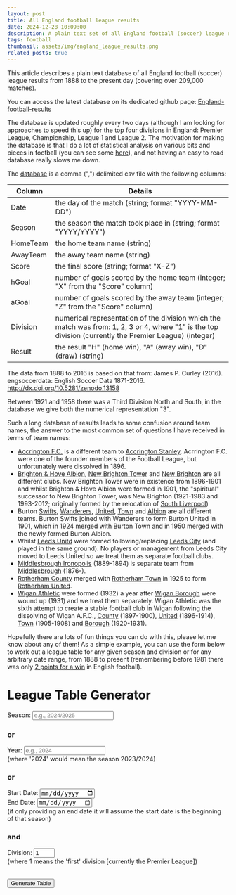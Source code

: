 ```yaml
---
layout: post
title: All England football league results
date: 2024-12-28 10:09:00
description: A plain text set of all England football (soccer) league results from 1888 to present.
tags: football
thumbnail: assets/img/england_league_results.png
related_posts: true
---
```


This article describes a plain text database of all England football (soccer) league results from 1888 to the present day (covering over 209,000 matches).

You can access the latest database on its dedicated github page: [England-football-results](https://github.com/seanelvidge/England-football-results/tree/main)

The database is updated roughly every two days (although I am looking for approaches to speed this up) for the top four divisions in England: Premier League, Championship, League 1 and League 2. The motivation for making the database is that I do a lot of statistical analysis on various bits and pieces in football (you can see some [here](https://seanelvidge.com/blog/tag/football/)), and not having an easy to read database really slows me down.

The [database](https://github.com/seanelvidge/England-football-results/tree/main) is a comma (",") delimited csv file with the following columns:

| Column   | Details                                                                                                                                                 |
| -------- | ------------------------------------------------------------------------------------------------------------------------------------------------------- |
| Date     | the day of the match (string; format "YYYY-MM-DD")                                                                                                      |
| Season   | the season the match took place in (string; format "YYYY/YYYY")                                                                                         |
| HomeTeam | the home team name (string)                                                                                                                             |
| AwayTeam | the away team name (string)                                                                                                                             |
| Score    | the final score (string; format "X-Z")                                                                                                                  |
| hGoal    | number of goals scored by the home team (integer; "X" from the "Score" column)                                                                          |
| aGoal    | number of goals scored by the away team (integer; "Z" from the "Score" column)                                                                          |
| Division | numerical representation of the division which the match was from: 1, 2, 3 or 4, where "1" is the top division (currently the Premier League) (integer) |
| Result   | the result "H" (home win), "A" (away win), "D" (draw) (string)                                                                                          |

The data from 1888 to 2016 is based on that from:
James P. Curley (2016). engsoccerdata: English Soccer Data 1871-2016. http://dx.doi.org/10.5281/zenodo.13158

Between 1921 and 1958 there was a Third Division North and South, in the database we give both the numerical representation "3". 

Such a long database of results leads to some confusion around team names, the answer to the most common set of questions I have received in terms of team names:

- [Accrington F.C.](https://en.wikipedia.org/wiki/Accrington_F.C.) is a different team to [Accrington Stanley](https://en.wikipedia.org/wiki/Accrington_Stanley_F.C.). Acrrington F.C. were one of the founder members of the Football League, but unfortunately were dissolved in 1896.
- [Brighton & Hove Albion](https://en.wikipedia.org/wiki/Brighton_%26_Hove_Albion_F.C.), [New Brighton Tower](https://en.wikipedia.org/wiki/New_Brighton_Tower_F.C.) and [New Brighton](https://en.wikipedia.org/wiki/New_Brighton_A.F.C.) are all different clubs. New Brighton Tower were in existence from 1896-1901 and whilst Brighton & Hove Albion were formed in 1901, the "spiritual" successor to New Brighton Tower, was New Brighton (1921-1983 and 1993-2012; originally formed by the relocation of [South Liverpool](https://en.wikipedia.org/wiki/South_Liverpool_F.C._(1890s)))
- Burton [Swifts](https://en.wikipedia.org/wiki/Burton_Swifts_F.C.), [Wanderers](https://en.wikipedia.org/wiki/Burton_Wanderers_F.C.), [United](https://en.wikipedia.org/wiki/Burton_United_F.C.), [Town](https://en.wikipedia.org/wiki/Burton_Town_F.C.) and [Albion](https://en.wikipedia.org/wiki/Burton_Albion_F.C.) are all different teams. Burton Swifts joined with Wanderers to form Burton United in 1901, which in 1924 merged with Burton Town and in 1950 merged with the newly formed Burton Albion.
- Whilst [Leeds Unitd](https://en.wikipedia.org/wiki/Leeds_United_F.C.) were formed following/replacing [Leeds City](https://en.wikipedia.org/wiki/Leeds_City_F.C.) (and played in the same ground). No players or management from Leeds City moved to Leeds United so we treat them as separate football clubs.
- [Middlesbrough Ironopolis](https://en.wikipedia.org/wiki/Middlesbrough_Ironopolis_F.C.) (1889-1894) is separate team from [Middlesbrough](https://en.wikipedia.org/wiki/Middlesbrough_F.C.) (1876-).
- [Rotherham County](https://en.wikipedia.org/wiki/Rotherham_County_F.C.) merged with [Rotherham Town](https://en.wikipedia.org/wiki/Rotherham_Town_F.C._(1899)) in 1925 to form [Rotherham United](https://en.wikipedia.org/wiki/Rotherham_United_F.C.).
- [Wigan Athletic](https://en.wikipedia.org/wiki/Wigan_Athletic_F.C.) were formed (1932) a year after [Wigan Borough](https://en.wikipedia.org/wiki/Wigan_Borough_F.C.) were wound up (1931) and we treat them separately. Wigan Athletic was the sixth attempt to create a stable football club in Wigan following the dissolving of Wigan A.F.C., [County](https://en.wikipedia.org/wiki/Wigan_County_F.C.) (1897-1900), [United](https://en.wikipedia.org/wiki/Wigan_United_A.F.C.) (1896-1914), [Town](https://en.wikipedia.org/wiki/Wigan_Town_A.F.C.) (1905-1908) and [Borough](https://en.wikipedia.org/wiki/Wigan_Borough_F.C.) (1920-1931).

Hopefully there are lots of fun things you can do with this, please let me know about any of them! As a simple example, you can use the form below to work out a league table for any given season and division or for any arbitrary date range, from 1888 to present (remembering before 1981 there was only [2 points for a win](https://en.wikipedia.org/wiki/Three_points_for_a_win) in English football).

<html lang="en">
<!-- Papa Parse for CSV reading -->
<script src="https://cdnjs.cloudflare.com/ajax/libs/PapaParse/5.4.1/papaparse.min.js"></script>
<!-- Dynamically loading DataTables later -->

<style>
/* Increase padding for DataTables cells */
table.dataTable td,
table.dataTable th {
  padding: 15px; /* adjust as you like */
}
</style>

<h1>League Table Generator</h1>
<form id="leagueForm">
  <label for="season">Season:</label>
  <input type="text" id="season" placeholder="e.g., 2024/2025"><br>
  
  <h3>or</h3>
  <label for="start_year">Year:</label>
  <input type="number" id="start_year" placeholder="e.g., 2024" min="1888"><br>
  (where '2024' would mean the season 2023/2024)<br>
  
  <h3>or</h3>
  <label for="startDate">Start Date:</label>
  <input type="date" id="startDate" min="1888-09-08"><br>
  <label for="endDate">End Date:</label>
  <input type="date" id="endDate" min="1888-09-08"><br>
  (if only providing an end date it will assume the start date is the beginning of that season)
  
  <h3>and</h3>
  <label for="division">Division:</label>
  <input type="number" id="division" value="1" min="1" max="4" step="1"><br>
  (where 1 means the 'first' division [currently the Premier League])
  <br><br>
  
  <button type="button">Generate Table</button>
</form>

<h2 id="tableHeading" style="display:none;">League Table</h2>
<table id="leagueTable" class="table table-striped table-bordered" style="display:none;"></table>

<script>
// Adjust or define the handleSubmit and generateLeagueTable with the new features

function handleSubmit() {
  if (!window.matchData || !Array.isArray(window.matchData)) {
    alert("Match data is not loaded. Please wait for the data to load or reload the page.");
    console.error("Match data is undefined or invalid.");
    return;
  }
  
  const season = document.getElementById("season").value.trim();
  const startYear = document.getElementById("start_year").value.trim();
  let startDate = document.getElementById("startDate").value.trim();
  let endDate = document.getElementById("endDate").value.trim();
  
  // If there's only an end date, set the start date to previous July 1
  // "Previous" meaning: If the end date is in Jan–Jun, subtract 1 from year; else keep that year.
  if (!startDate && endDate) {
    const d = new Date(endDate);
    let startYearForDate = d.getFullYear();
    // If month is January(0) through June(5), subtract one from the year
    if (d.getMonth() < 6) {
      startYearForDate -= 1;
    }
    startDate = `${startYearForDate}-07-01`;
  }

  // Only one of the three sets (season, startYear, dateRange) should be used
  if ([season, startYear, startDate && endDate].filter(Boolean).length > 1) {
    alert("Please fill only one of Season, Start Year, or Start/End Date.");
    return;
  }

  const division = document.getElementById("division").value;
  const filters = {
    season: season || null,
    startYear: startYear ? parseInt(startYear, 10) : null,
    dateRange: null,
    division: division ? parseInt(division, 10) : null,
  };

  // Build dateRange if we have both startDate and endDate
  if (startDate && endDate) {
    filters.dateRange = [new Date(startDate), new Date(endDate)];
  }
  
  generateLeagueTable(window.matchData, filters);
}

function generateLeagueTable(matchData, filters) {
  let filteredData = matchData;
  
  if (filters.division !== null) {
    filteredData = filteredData.filter(match => match.Division === filters.division);
  }
  if (filters.season) {
    filteredData = filteredData.filter(match => match.Season === filters.season);
  }
  if (filters.startYear) {
    const seasonString = `${filters.startYear - 1}/${filters.startYear}`;
    filteredData = filteredData.filter(match => match.Season === seasonString);
  }
  if (filters.dateRange) {
    const [start, end] = filters.dateRange;
    filteredData = filteredData.filter(match => {
      const matchDate = new Date(match.Date);
      return matchDate >= start && matchDate <= end;
    });
  }

  const tableData = {};
  for (const match of filteredData) {
    const { HomeTeam, AwayTeam, hGoal, aGoal } = match;

    // Determine how many points a win is worth for this match date
    const matchDate = new Date(match.Date);
    const matchYear = matchDate.getFullYear();
    const pointsForWin = matchYear < 1981 ? 2 : 3;

    if (!tableData[HomeTeam]) {
      tableData[HomeTeam] = { Played: 0, Won: 0, Drawn: 0, Lost: 0, GF: 0, GA: 0, GD: 0, Points: 0 };
    }
    if (!tableData[AwayTeam]) {
      tableData[AwayTeam] = { Played: 0, Won: 0, Drawn: 0, Lost: 0, GF: 0, GA: 0, GD: 0, Points: 0 };
    }

    tableData[HomeTeam].Played++;
    tableData[AwayTeam].Played++;
    tableData[HomeTeam].GF += hGoal;
    tableData[AwayTeam].GF += aGoal;
    tableData[HomeTeam].GA += aGoal;
    tableData[AwayTeam].GA += hGoal;

    if (hGoal > aGoal) {
      tableData[HomeTeam].Won++;
      tableData[HomeTeam].Points += pointsForWin;
      tableData[AwayTeam].Lost++;
    } else if (hGoal < aGoal) {
      tableData[AwayTeam].Won++;
      tableData[AwayTeam].Points += pointsForWin;
      tableData[HomeTeam].Lost++;
    } else {
      tableData[HomeTeam].Drawn++;
      tableData[AwayTeam].Drawn++;
      tableData[HomeTeam].Points++;
      tableData[AwayTeam].Points++;
    }

    tableData[HomeTeam].GD = tableData[HomeTeam].GF - tableData[HomeTeam].GA;
    tableData[AwayTeam].GD = tableData[AwayTeam].GF - tableData[AwayTeam].GA;
  }

  const tableRows = Object.keys(tableData).map(team => ({
    Team: team,
    ...tableData[team],
  }));
  tableRows.sort((a, b) => b.Points - a.Points || b.GD - a.GD || b.GF - a.GF);
  
  // Show them once the data is ready
  document.getElementById("tableHeading").style.display = "block";
  document.getElementById("leagueTable").style.display = "table";

  const leagueTable = document.getElementById("leagueTable");
  $(leagueTable).DataTable({
    destroy: true,
    paging: false,
    info: false,
    order: [[8, "desc"]],
    data: tableRows,
    columns: [
      { title: "Team", data: "Team" },
      { title: "Played", data: "Played" },
      { title: "Won", data: "Won" },
      { title: "Drawn", data: "Drawn" },
      { title: "Lost", data: "Lost" },
      { title: "GF", data: "GF" },
      { title: "GA", data: "GA" },
      { title: "GD", data: "GD" },
      { title: "Points", data: "Points" },
    ],
  });
}

// Load CSV data once DOM is ready
document.addEventListener("DOMContentLoaded", () => {
  const today = new Date();
  const year = today.getFullYear();
  const maxDate = today.toISOString().split("T")[0];
  document.getElementById("start_year").max = year;
  document.getElementById("startDate").max = maxDate;
  document.getElementById("endDate").max = maxDate;

  fetch("https://raw.githubusercontent.com/seanelvidge/England-football-results/main/EnglandLeagueResults.csv")
    .then(response => response.text())
    .then(data => {
      const parsedData = Papa.parse(data, { header: true, dynamicTyping: true, skipEmptyLines: true }).data;
      window.matchData = parsedData;
    })
    .catch(error => {
      console.error("Failed to load CSV data:", error);
      alert("Failed to load CSV data. Please check the console for more details.");
    });
});

// Dynamically load DataTables AFTER the bottom jQuery script
window.addEventListener("load", function() {
  if (typeof window.jQuery === "undefined") {
    console.log("jQuery not yet defined when window.load fired.");
    return;
  }
  const dtScript = document.createElement("script");
  dtScript.src = "https://cdn.datatables.net/1.13.4/js/jquery.dataTables.min.js";
  dtScript.onload = function() {
    console.log("DataTables script loaded.");
    // Hook up the "Generate Table" button
    const button = document.getElementById("leagueForm").querySelector("button");
    button.addEventListener("click", handleSubmit);
  };
  document.body.appendChild(dtScript);
});
</script>
</html>
